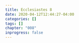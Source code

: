 ```yaml
---
title: Ecclesiastes 8
date: 2020-04-12T12:44:27-04:00
categories: []
tags: []
chapter: "008"
inprogress: false
---
```


